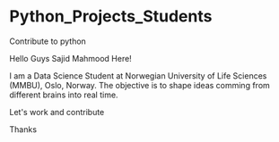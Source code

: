 # Python_Projects_Students
Contribute to python

Hello Guys
Sajid Mahmood Here!

I am a Data Science Student at Norwegian University of Life Sciences (MMBU), Oslo, Norway. 
The objective is to shape ideas comming from different brains into real time.

Let's work and contribute

Thanks

